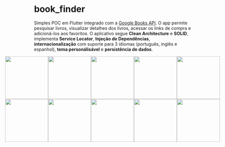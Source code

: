 # book_finder

Simples POC em Flutter integrado com a [Google Books API](https://developers.google.com/books/docs/overview?hl=pt-br). O app permite pesquisar livros, visualizar detalhes dos livros, acessar os links de compra e adicioná-los aos favoritos. O aplicativo segue <b>Clean Architecture</b> e <b>SOLID</b>, implementa <b>Service Locator</b>, <b>Injeção de Dependências</b>,  <b>internacionalização</b> com suporte para 3 idiomas (português, inglês e espanhol), <b>tema personálisável</b> e <b>persistência de dados</b>. 
<br/>
<div style="display: flex; justify-content: center;">
  <img src="https://github.com/gabriel-hostaraguaia/book_finder/assets/117650665/fefe9721-e1cc-4c95-ab72-8de546017354" width="138" />
  <img src="https://github.com/gabriel-hostaraguaia/book_finder/assets/117650665/595e89fe-54f5-456e-982c-408698e1237b" width="138" />
  <img src="https://github.com/gabriel-hostaraguaia/book_finder/assets/117650665/7d4f9a1f-c5fa-463d-af8a-5638ae84a6b2" width="138" />
  <img src="https://github.com/gabriel-hostaraguaia/book_finder/assets/117650665/2225d7ed-f70f-4156-90b0-ff1f18d69729" width="138" />
  <img src="https://github.com/gabriel-hostaraguaia/book_finder/assets/117650665/8a7b463e-f303-449e-bd73-696317c67418" width="138" />
</div>
<div style="display: flex; justify-content: center;">
  <img src="https://github.com/gabriel-hostaraguaia/book_finder/assets/117650665/a447a0cb-632b-43e6-a9bd-7a1e55e39c67" width="138" />
  <img src="https://github.com/gabriel-hostaraguaia/book_finder/assets/117650665/19515baa-0af5-4950-8269-874be06efdb9" width="138" />
  <img src="https://github.com/gabriel-hostaraguaia/book_finder/assets/117650665/01f9dddb-2401-49f4-bfe2-768b6e0432e4" width="138" />
  <img src="https://github.com/gabriel-hostaraguaia/book_finder/assets/117650665/069596f8-5c35-4d81-aa48-5e46e2ed0110" width="138" />
  <img src="https://github.com/gabriel-hostaraguaia/book_finder/assets/117650665/ed5501f9-b1e4-4830-876e-0c9a7f79a619" width="138" />
</div>

